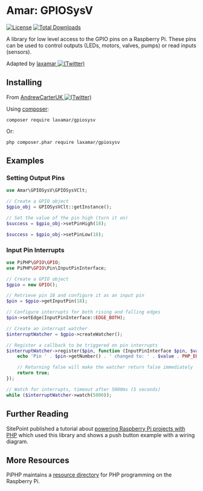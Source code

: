 # Amar: GPIOSysV

[![License](https://poser.pugx.org/piphp/gpio/license)](https://packagist.org/packages/piphp/gpio)
[![Total Downloads](https://poser.pugx.org/laxamar/gpiosysv/downloads)](https://packagist.org/packages/laxamar/gpiosysv)

A library for low level access to the GPIO pins on a Raspberry Pi. These pins can be used to control outputs (LEDs, motors, valves, pumps) or read inputs (sensors).

Adapted by [laxamar ![(Twitter)](http://i.imgur.com/wWzX9uB.png)](https://twitter.com/laxamar)
## Installing

From [AndrewCarterUK ![(Twitter)](http://i.imgur.com/wWzX9uB.png)](https://twitter.com/AndrewCarterUK)


Using [composer](https://getcomposer.org/):

`composer require laxamar/gpiosysv`

Or:

`php composer.phar require laxamar/gpiosysv`

## Examples

### Setting Output Pins
```php
use Amar\GPIOSysV\GPIOSysVClt;

// Create a GPIO object
$gpio_obj = GPIOSysVClt::getInstance();

// Set the value of the pin high (turn it on)
$success = $gpio_obj->setPinHigh(18);

$success = $gpio_obj->setPinLow(18);
```

### Input Pin Interrupts
```php
use PiPHP\GPIO\GPIO;
use PiPHP\GPIO\Pin\InputPinInterface;

// Create a GPIO object
$gpio = new GPIO();

// Retrieve pin 18 and configure it as an input pin
$pin = $gpio->getInputPin(18);

// Configure interrupts for both rising and falling edges
$pin->setEdge(InputPinInterface::EDGE_BOTH);

// Create an interrupt watcher
$interruptWatcher = $gpio->createWatcher();

// Register a callback to be triggered on pin interrupts
$interruptWatcher->register($pin, function (InputPinInterface $pin, $value) {
    echo 'Pin ' . $pin->getNumber() . ' changed to: ' . $value . PHP_EOL;

    // Returning false will make the watcher return false immediately
    return true;
});

// Watch for interrupts, timeout after 5000ms (5 seconds)
while ($interruptWatcher->watch(5000));
```

## Further Reading

SitePoint published a tutorial about [powering Raspberry Pi projects with PHP](https://www.sitepoint.com/powering-raspberry-pi-projects-with-php/) which used this library and shows a push button example with a wiring diagram.

## More Resources

PiPHP maintains a [resource directory](https://github.com/PiPHP/Resources) for PHP programming on the Raspberry Pi.
